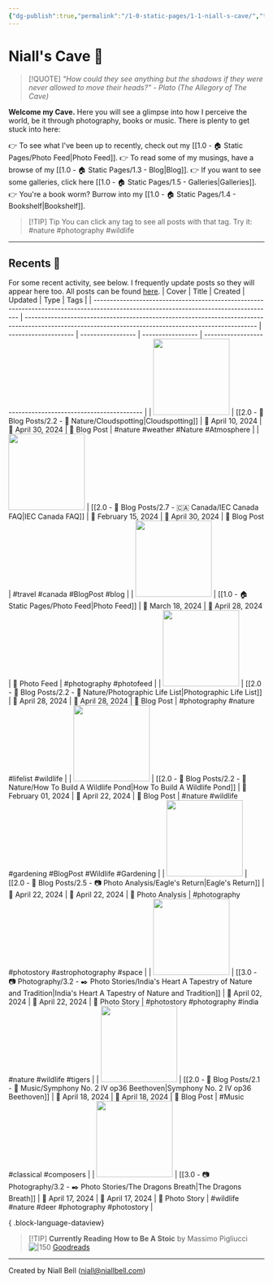 ```yaml
---
{"dg-publish":true,"permalink":"/1-0-static-pages/1-1-niall-s-cave/","title":"🦇 The Cave","contentClasses":"cards cards-cols-3 cards-cover cards-cover-no-border cards-title-hide-icons","tags":["gardenEntry"],"noteIcon":null,"created":"2024-04-07T21:59:11.083+01:00","updated":"2024-05-01T11:02:00.132+01:00"}
---
```


# Niall's Cave 🦇 

> [!QUOTE] *"How could they see anything but the shadows if they were never allowed to move their heads?"* - *Plato (The Allegory of The Cave)*

**Welcome my Cave.** Here you will see a glimpse into how I perceive the world, be it through photography, books or music. There is plenty to get stuck into here:

👉 To see what I've been up to recently, check out my [[1.0 - 🏠 Static Pages/Photo Feed\|Photo Feed]].
👉 To read some of my musings, have a browse of my [[1.0 - 🏠 Static Pages/1.3 - Blog\|Blog]].
👉 If you want to see some galleries, click here [[1.0 - 🏠 Static Pages/1.5 - Galleries\|Galleries]].
👉 You're a book worm? Burrow into my [[1.0 - 🏠 Static Pages/1.4 - Bookshelf\|Bookshelf]].

>[!TIP] Tip
>You can click any tag to see all posts with that tag. Try it: #nature #photography #wildlife

---

## Recents 📝

For some recent activity, see below. I frequently update posts so they will appear here too. All posts can be found [here](https://niallbell.com/blog).
| Cover                                                                                                                                 | Title                                                                                                                                                 | Created              | Updated           | Type              | Tags                                                        |
| ------------------------------------------------------------------------------------------------------------------------------------- | ----------------------------------------------------------------------------------------------------------------------------------------------------- | -------------------- | ----------------- | ----------------- | ----------------------------------------------------------- |
| <img src='https://i.imgur.com/EyV94Ox.jpeg' style='height:150px;'/>                                                                   | [[2.0 - 📝 Blog Posts/2.2 - 🌱 Nature/Cloudspotting\|Cloudspotting]]                                                                               | 📅 April 10, 2024    | 🔄 April 30, 2024 | 💭 Blog Post      | #nature #weather #Nature #Atmosphere                        |
| <img src='https://www.canada.ca/content/dam/pch/images/services/flag-canada/stanley-design-13-point-leaf.jpg' style='height:150px;'/> | [[2.0 - 📝 Blog Posts/2.7 - 🇨🇦 Canada/IEC Canada FAQ\|IEC Canada FAQ]]                                                                           | 📅 February 15, 2024 | 🔄 April 30, 2024 | 💭 Blog Post      | #travel #canada #BlogPost #blog                             |
| <img src='https://i.imgur.com/VXMwO0i.jpeg' style='height:150px;'/>                                                                   | [[1.0 - 🏠 Static Pages/Photo Feed\|Photo Feed]]                                                                                                   | 📅 March 18, 2024    | 🔄 April 28, 2024 | 💭 Photo Feed     | #photography #photofeed                                     |
| <img src='https://i.imgur.com/7VfFNPl.jpeg' style='height:150px;'/>                                                                   | [[2.0 - 📝 Blog Posts/2.2 - 🌱 Nature/Photographic Life List\|Photographic Life List]]                                                             | 📅 April 28, 2024    | 🔄 April 28, 2024 | 💭 Blog Post      | #photography #nature #lifelist #wildlife                    |
| <img src='https://i.imgur.com/KSajmT4.jpeg' style='height:150px;'/>                                                                   | [[2.0 - 📝 Blog Posts/2.2 - 🌱 Nature/How To Build A Wildlife Pond\|How To Build A Wildlife Pond]]                                                 | 📅 February 01, 2024 | 🔄 April 22, 2024 | 💭 Blog Post      | #nature #wildlife #gardening #BlogPost #Wildlife #Gardening |
| <img src='https://science.nasa.gov/wp-content/uploads/2023/08/as11_44_6642.jpg?w=2048&format=webp' style='height:150px;'/>            | [[2.0 - 📝 Blog Posts/2.5 - 📷 Photo Analysis/Eagle's Return\|Eagle's Return]]                                                                     | 📅 April 22, 2024    | 🔄 April 22, 2024 | 💭 Photo Analysis | #photography #photostory #astrophotography #space           |
| <img src='https://i.imgur.com/diPWwgj.jpeg' style='height:150px;'/>                                                                   | [[3.0 - 📷 Photography/3.2 - ✒️ Photo Stories/India's Heart A Tapestry of Nature and Tradition\|India's Heart A Tapestry of Nature and Tradition]] | 📅 April 02, 2024    | 🔄 April 22, 2024 | 💭 Photo Story    | #photostory #photography #india #nature #wildlife #tigers   |
| <img src='https://i.imgur.com/Zn891va.jpeg' style='height:150px;'/>                                                                   | [[2.0 - 📝 Blog Posts/2.1 - 🎼 Music/Symphony No. 2 IV op36 Beethoven\|Symphony No. 2 IV op36 Beethoven]]                                          | 📅 April 18, 2024    | 🔄 April 18, 2024 | 💭 Blog Post      | #Music #classical #composers                                |
| <img src='https://i.imgur.com/8bzvnWQ.png' style='height:150px;'/>                                                                    | [[3.0 - 📷 Photography/3.2 - ✒️ Photo Stories/The Dragons Breath\|The Dragons Breath]]                                                             | 📅 April 17, 2024    | 🔄 April 17, 2024 | 💭 Photo Story    | #wildlife #nature #deer #photography #photostory            |

{ .block-language-dataview}

>[!TIP] **Currently Reading**
>**How to Be A Stoic** by Massimo Pigliucci
>![|150](https://images-na.ssl-images-amazon.com/images/S/compressed.photo.goodreads.com/books/1473595733i/31423245.jpg)
>[Goodreads](https://www.goodreads.com/user/show/138481589-niall-bell)


---
Created by Niall Bell (niall@niallbell.com)

